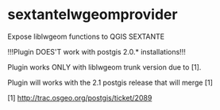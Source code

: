 sextantelwgeomprovider
======================

Expose liblwgeom functions to QGIS SEXTANTE

!!!Plugin DOES'T work with postgis 2.0.* installations!!!

Plugin works ONLY with liblwgeom trunk version due to [1].

Plugin will works with the 2.1 postgis release that will merge [1]  

[1] http://trac.osgeo.org/postgis/ticket/2089
